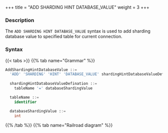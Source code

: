 +++
title = "ADD SHARDING HINT DATABASE_VALUE"
weight = 3
+++

### Description

The `ADD SHARDING HINT DATABASE_VALUE` syntax is used to add sharding database value to specified table for current connection.

### Syntax

{{< tabs >}}
{{% tab name="Grammar" %}}
```sql
AddShardingHintDatabaseValue ::=
  'ADD' 'SHARDING' 'HINT' 'DATABASE_VALUE' shardingHintDatabaseValueDefination
  
  shardingHintDatabaseValueDefination ::=
    tableName '=' databaseShardingValue

  tableName ::=
    identifier

  databaseShardingValue ::=
    int
```
{{% /tab %}}
{{% tab name="Railroad diagram" %}}
<iframe frameborder="0" name="diagram" id="diagram" width="100%" height="100%"></iframe>
{{% /tab %}}
{{< /tabs >}}

### Example

- Add the database sharding value for specified table

```sql
ADD SHARDING HINT DATABASE_VALUE t_order = 100;
```

### Reserved word

`ADD`, `SHARDING`, `HINT`, `DATABASE_VALUE`

### Related links

- [Reserved word](/en/reference/distsql/syntax/reserved-word/)
